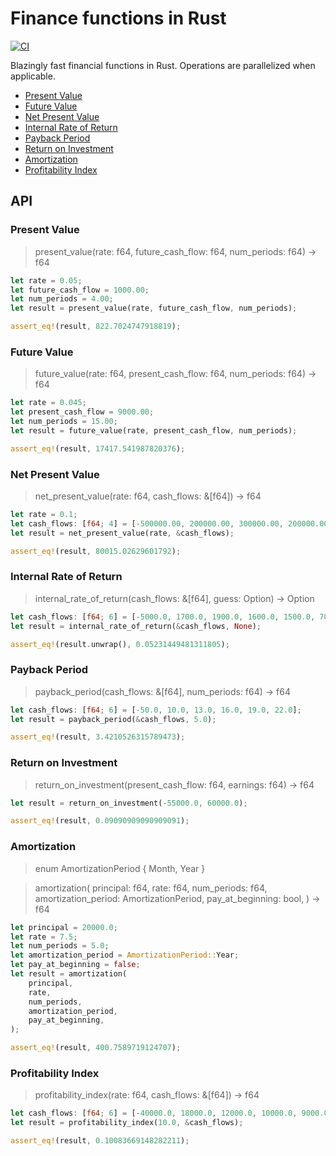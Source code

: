 <!-- omit in toc -->
# Finance functions in Rust

[![CI](https://github.com/ddimaria/finance-rs/actions/workflows/ci.yaml/badge.svg)](https://github.com/ddimaria/finance-rs/actions/workflows/ci.yaml)

Blazingly fast financial functions in Rust.  Operations are parallelized when applicable.

- [Present Value](#present-value)
- [Future Value](#future-value)
- [Net Present Value](#net-present-value)
- [Internal Rate of Return](#internal-rate-of-return)
- [Payback Period](#payback-period)
- [Return on Investment](#return-on-investment)
- [Amortization](#amortization)
- [Profitability Index](#profitability-index)

<!-- omit in toc -->
## API

### Present Value

> present_value(rate: f64, future_cash_flow: f64, num_periods: f64) -> f64

```rust
let rate = 0.05;
let future_cash_flow = 1000.00;
let num_periods = 4.00;
let result = present_value(rate, future_cash_flow, num_periods);

assert_eq!(result, 822.7024747918819);
```

### Future Value

> future_value(rate: f64, present_cash_flow: f64, num_periods: f64) -> f64

```rust
let rate = 0.045;
let present_cash_flow = 9000.00;
let num_periods = 15.00;
let result = future_value(rate, present_cash_flow, num_periods);

assert_eq!(result, 17417.541987820376);
```

### Net Present Value

> net_present_value(rate: f64, cash_flows: &[f64]) -> f64

```rust
let rate = 0.1;
let cash_flows: [f64; 4] = [-500000.00, 200000.00, 300000.00, 200000.00];
let result = net_present_value(rate, &cash_flows);

assert_eq!(result, 80015.02629601792);
```


### Internal Rate of Return

> internal_rate_of_return(cash_flows: &[f64], guess: Option<f64>) -> Option<f64>

```rust
let cash_flows: [f64; 6] = [-5000.0, 1700.0, 1900.0, 1600.0, 1500.0, 700.0];
let result = internal_rate_of_return(&cash_flows, None);

assert_eq!(result.unwrap(), 0.05231449481311805);
```

### Payback Period

> payback_period(cash_flows: &[f64], num_periods: f64) -> f64

```rust
let cash_flows: [f64; 6] = [-50.0, 10.0, 13.0, 16.0, 19.0, 22.0];
let result = payback_period(&cash_flows, 5.0);

assert_eq!(result, 3.4210526315789473);
```

### Return on Investment

> return_on_investment(present_cash_flow: f64, earnings: f64) -> f64

```rust
let result = return_on_investment(-55000.0, 60000.0);

assert_eq!(result, 0.09090909090909091);
```


### Amortization
> enum AmortizationPeriod {
    Month,
    Year
}

> amortization(
    principal: f64,
    rate: f64,
    num_periods: f64,
    amortization_period: AmortizationPeriod,
    pay_at_beginning: bool,
) -> f64

```rust
let principal = 20000.0;
let rate = 7.5;
let num_periods = 5.0;
let amortization_period = AmortizationPeriod::Year;
let pay_at_beginning = false;
let result = amortization(
    principal,
    rate,
    num_periods,
    amortization_period,
    pay_at_beginning,
);

assert_eq!(result, 400.7589719124707);
```

### Profitability Index

> profitability_index(rate: f64, cash_flows: &[f64]) -> f64

```rust
let cash_flows: [f64; 6] = [-40000.0, 18000.0, 12000.0, 10000.0, 9000.0, 6000.0];
let result = profitability_index(10.0, &cash_flows);

assert_eq!(result, 0.10083669148282211);
```


